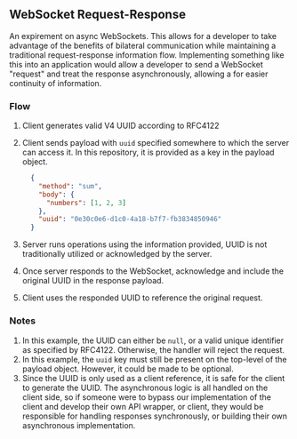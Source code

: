 ## WebSocket Request-Response

An expirement on async WebSockets. This allows for a developer to take advantage of the benefits of bilateral communication while maintaining a traditional request-response information flow. Implementing something like this into an application would allow a developer to send a WebSocket "request" and treat the response asynchronously, allowing a for easier continuity of information. 

### Flow 
1. Client generates valid V4 UUID according to RFC4122
2. Client sends payload with `uuid` specified somewhere to which the server can access it. In this repository, it is provided as a key in the payload object.
    
    ```json
      {
        "method": "sum",
        "body": {
          "numbers": [1, 2, 3]
        },
        "uuid": "0e30c0e6-d1c0-4a18-b7f7-fb3834850946"
      }
    ```
3. Server runs operations using the information provided, UUID is not traditionally utilized or acknowledged by the server.
4. Once server responds to the WebSocket, acknowledge and include the original UUID in the response payload. 
5. Client uses the responded UUID to reference the original request.

### Notes
1. In this example, the UUID can either be `null`, or a valid unique identifier as specified by RFC4122. Otherwise, the handler will reject the request.
2. In this example, the `uuid` key must still be present on the top-level of the payload object. However, it could be made to be optional.
3. Since the UUID is only used as a client reference, it is safe for the client to generate the UUID. The asynchronous logic is all handled on the client side, so if someone were to bypass our implementation of the client and develop their own API wrapper, or client, they would be responsible for handling responses synchronously, or building their own asynchronous implementation.